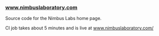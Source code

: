 ### www.nimbuslaboratory.com

Source code for the Nimbus Labs home page.

CI job takes about 5 minutes and is live at www.nimbuslaboratory.com/


